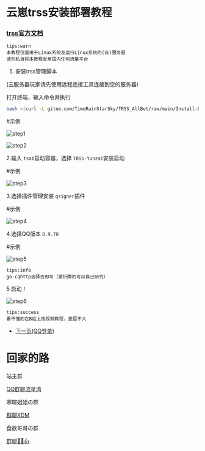 # 云崽trss安装部署教程

### [trss官方文档](https://netlify.trss.me)

```
tips:warn
本教程仅适用于Linux系统及运行Linux系统的(云)服务器
请勿私自将本教程发至国内任何流量平台
```

1. 安装trss管理脚本

(云服务器玩家请先使用远程连接工具连接到您的服务器)

打开终端，输入命令并执行

```bash
bash <(curl -L gitee.com/TimeRainStarSky/TRSS_AllBot/raw/main/Install-Docker.sh)
```

#示例

![step1](http://47.108.91.92/upload/IMG_20240330_191148.jpg)

![step2](http://47.108.91.92/upload/IMG_20240330_191407.jpg)

2.输入 `tsab`启动容器，选择 `TRSS-Yunzai`安装启动

#示例

![step3](http://47.108.91.92/upload/IMG_20240330_191727.jpg)

3.选择插件管理安装 `qsigner`插件

#示例

![step4](http://47.108.91.92/upload/retouch_2024033020111050.jpg)

4.选择QQ版本 `8.9.78`

#示例

![step5](http://47.108.91.92/upload/IMG_20240330_201242.jpg)

```
tips:info
go-cqhttp选择否即可（爱折腾的可以自己研究）
```

5.启动！

![step6](http://47.108.91.92/upload/retouch_2024033020245356.jpg)

```
tips:success
看不懂的在B站上找视频教程，差距不大
```

* [下一页(QQ登录)](./icqq)

# 回家的路

站主群

[QQ群聊流星湾](http://qm.qq.com/cgi-bin/qm/qr?_wv=1027&k=17T3YO8wuFIUHHTTtMedJ6UwQPl68O4Z&authKey=6RzFWMr5VpW9K4u0JlVZ89FrLz1L2kCX74E%2BL3%2FgHB%2FZJQoYqrCYqo0TaWTbwvBW&noverify=0&group_code=920749244)

寒暄姐姐の群

[群聊XDM](http://qm.qq.com/cgi-bin/qm/qr?_wv=1027&k=BEr4SLzKYUyZ4e9FJ9ZnTzqLb3dJBdN_&authKey=mcpsjvKJ8wwdlcWUyxCVSEpzltToW8Qu1GaFUbHtjoYkhw6ykZMbYXWGyGUcAgDL&noverify=0&group_code=554593924)

食欲哥哥の群

[群聊📱😯👍](http://qm.qq.com/cgi-bin/qm/qr?_wv=1027&k=xInlw7_SwyWO3ZYWvdR4mvXdGYXxppol&authKey=a43IwLSVhu0If8GwJJ%2FvmDVQSwuPYGwlzKvw7qzMsttO%2B5ZeJfbxkK9GTKsE6s%2Fp&noverify=0&group_code=659945190)

